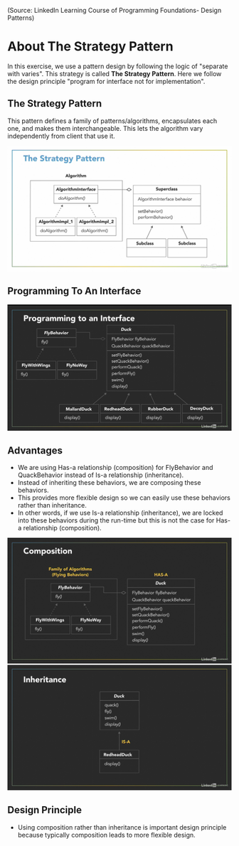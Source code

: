 (Source: LinkedIn Learning Course of Programming Foundations- Design Patterns)

# About The Strategy Pattern

In this exercise, we use a pattern design by following the logic of "separate with varies". This strategy is called __The Strategy Pattern__. Here we follow the design principle "program for interface not for implementation".

## The Strategy Pattern
This pattern defines a family of patterns/algorithms, encapsulates each one, and makes them interchangeable. This lets the algorithm vary independently from client that use it.

![image](Image_StrategyPattern.png)

## Programming To An Interface
![image](Image_ProgToAnInterface.png)

## Advantages
- We are using Has-a relationship (composition) for FlyBehavior and QuackBehavior instead of Is-a relationship (inheritance).
- Instead of inheriting these behaviors, we are composing these behaviors.
- This provides more flexible design so we can easily use these behaviors rather than inheritance.
- In other words, if we use Is-a relationship (inheritance), we are locked into these behaviors during the run-time but this is not the case for Has-a relationship (composition).

![image](Image_Has-a_Composition.png)
![image](Image_Is-a_Inheritance.png)

## Design Principle
- Using composition rather than inheritance is important design principle because typically composition leads to more flexible design. 